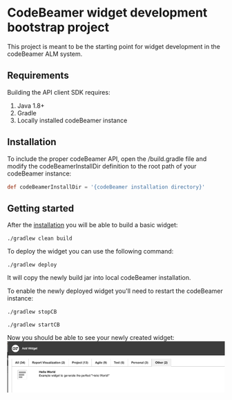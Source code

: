 # CodeBeamer widget development bootstrap project

This project is meant to be the starting point for widget development in the codeBeamer ALM system.

## Requirements

Building the API client SDK requires:
1. Java 1.8+
2. Gradle
3. Locally installed codeBeamer instance

## Installation

To include the proper codeBeamer API, open the /build.gradle file and modify the codeBeamerInstallDir definition to the root path of your codeBeamer instance:

```groovy
def codeBeamerInstallDir = '{codeBeamer installation directory}'
```
## Getting started

After the [installation](#installation) you will be able to build a basic widget:

```shell script
./gradlew clean build
```

To deploy the widget you can use the following command:

```shell script
./gradlew deploy
```

It will copy the newly build jar into local codeBeamer installation.

To enable the newly deployed widget you'll need to restart the codeBeamer instance:

```shell script
./gradlew stopCB
```

```shell script
./gradlew startCB
```

Now you should be able to see your newly created widget:
![Hello World widget](img/helloworld.png?raw=true)